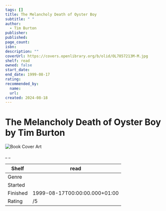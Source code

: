```yaml
---
tags: []
title: The Melancholy Death of Oyster Boy
subtitle: " "
author:
  - Tim Burton
publisher:
published:
page_count:
isbn:
description: ""
coverUrl: https://covers.openlibrary.org/b/olid/OL7857213M-M.jpg
shelf: read
owned: false
start_date:
end_date: 1999-08-17
rating:
recommended_by:
  name:
  url:
created: 2024-08-18
---
```


# The Melancholy Death of Oyster Boy by Tim Burton

![Book Cover Art](https://covers.openlibrary.org/b/olid/OL7857213M-M.jpg)

_ _

| Shelf | read |
| --- | --- |
| Genre |  |
| Started |  |
| Finished | 1999-08-17T00:00:00.000+01:00 |
| Rating | /5 |

